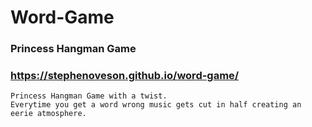 # Word-Game

### Princess Hangman Game

### https://stephenoveson.github.io/word-game/

    Princess Hangman Game with a twist.
    Everytime you get a word wrong music gets cut in half creating an eerie atmosphere.
